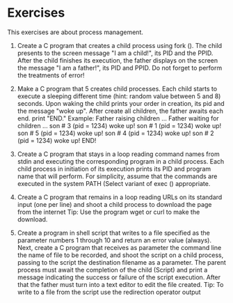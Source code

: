 # Exercises

This exercises are about process management.

1. Create a C program that creates a child process using fork (). The child 
presents to the screen message "I am a child!", its PID and the PPID. After the 
child finishes its execution, the father displays on the screen the message 
"I am a father!", its PID and PPID. Do not forget to perform the treatments of 
error! 

2. Make a C program that 5 creates child processes. Each child starts to 
execute a sleeping different time (hint: random value between 5 and 8) seconds.
Upon waking the child prints your order in creation, its pid and the message 
"woke up". After create all children, the father awaits each end. print "END."
Example:
        Father raising children ... 
        Father waiting for children ... 
        son # 3 (pid = 1234) woke up! 
        son # 1 (pid = 1234) woke up! 
        son # 5 (pid = 1234) woke up! 
        son # 4 (pid = 1234) woke up! 
        son # 2 (pid = 1234) woke up! 
        END!

3. Create a C program that stays in a loop reading command names from stdin 
and executing the corresponding program in a child process. Each child 
process in initiation of its execution prints its PID and program name 
that will perform. For simplicity, assume that the commands are executed in the
system PATH (Select variant of exec () appropriate. 

4. Create a C program that remains in a loop reading URLs on its standard input
(one per line) and shoot a child process to download the page from the internet 
Tip: Use the program wget or curl to make the download. 

5. Create a program in shell script that writes to a file specified as the 
parameter numbers 1 through 10 and return an error value (always). 
Next, create a C program that receives as parameter the command line
the name of file to be recorded, and shoot the script on a child 
process, passing to the script the destination filename as a parameter. The parent 
process must await the completion of the child (Script) and print a message 
indicating the success or failure of the script execution. After that the
father must turn into a text editor to edit the file created. 
Tip: To write to a file from the script use the redirection operator output
